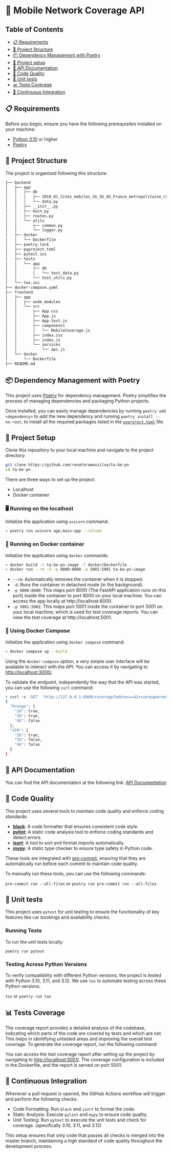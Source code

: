 # 📡 Mobile Network Coverage API

## Table of Contents

- [📋 Requirements](#requirements)
- [📁 Project Structure](#project-structure)
- [📦 Dependency Management with Poetry](#dependency-management-with-poetry)
- [🔧 Project setup](#project-setup)
- [📜 API Documentation](#api-documentation)
- [🧹 Code Quality](#code-quality)
- [🧪 Unit tests](#unit-tests)
- [📊 Tests Coverage](#tests-coverage)
- [🚀 Continuous Integration](#continuous-integration)

## 📋 Requirements

Before you begin, ensure you have the following prerequisites installed on your machine:

- [Python 3.10](https://www.python.org/downloads/) or higher
- [Poetry](https://python-poetry.org/docs/#installation)

## 📁 Project Structure

The project is organized following this structure:

```bash
├── backend
│   ├── app
│   │   ├── db
│   │   │   ├── 2018_01_Sites_mobiles_2G_3G_4G_France_metropolitaine_L93.csv
│   │   │   └── data.py
│   │   ├── __init__.py
│   │   ├── main.py
│   │   ├── routes.py
│   │   └── utils
│   │       ├── common.py
│   │       └── logger.py
│   ├── docker
│   │   └── Dockerfile
│   ├── poetry.lock
│   ├── pyproject.toml
│   ├── pytest.ini
│   ├── tests
│   │   └── app
│   │       ├── db
│   │       │   └── test_data.py
│   │       └── test_utils.py
│   └── tox.ini
├── docker-compose.yaml
├── frontend
│   ├── app
│   │   ├── node_modules
│   │   └── src
│   │       ├── App.css
│   │       ├── App.js
│   │       ├── App.test.js
│   │       ├── components
│   │       │   └── MobileCoverage.js
│   │       ├── index.css
│   │       ├── index.js
│   │       └── services
│   │           └── api.js
│   └── docker
│       └── Dockerfile
├── README.md
```

## 📦 Dependency Management with Poetry

This project uses [Poetry](https://python-poetry.org/) for dependency management. Poetry simplifies the process of managing dependencies and packaging Python projects.

Once installed, you can easily manage dependencies by running `poetry add <dependency>` to add the new dependency and running `poetry install --no-root`, to install all the required packages listed in the [`pyproject.toml`](pyproject.toml) file.

## 🔧 Project Setup

Clone this repository to your local machine and navigate to the project directory:

```bash
git clone https://github.com/renatoramossilva/ta-be-pn
cd ta-be-pn
```

There are three ways to set up the project:

  - Localhost
  - Docker container

### 🖥️ Running on the localhost

Initialize the application using `uvicorn` command:

```bash
> poetry run uvicorn app.main:app --reload
```

### 🐳 Running on Docker container

Initialize the application using `docker` commands:

```bash
> docker build -t ta-be-pn-image -f docker/Dockerfile .
> docker run --rm -d -p 8000:8000 -p 5001:5001 ta-be-pn-image
```
- `--rm`: Automatically removes the container when it is stopped.
- `-d`: Runs the container in detached mode (in the background).
- `-p 8000:8000`: This maps port 8000  (The FastAPI application runs on this port) inside the container to port 8000 on your local machine. You can access the app locally at http://localhost:8000.
- `-p 5001:5001`: This maps port 5001 inside the container to port 5001 on your local machine, which is used for test coverage reports. You can view the test coverage at http://localhost:5001.

### 🐙 Using Docker Compose

Initialize the application using `docker compose` command:

```bash
> docker compose up --build
```

Using the `docker-compose` option, a very simple user interface will be available to interact with the API. You can access it by navigating to [http://localhost:3000/](http://localhost:3000/).

To validate the endpoint, independently the way that the API was started, you can use the following `curl` command:

```bash
> curl -s 'GET' 'http://127.0.0.1:8000/coverage?address=42+rue+papernest+75011+Paris' | jq .
{
  "Orange": {
    "2G": true,
    "3G": true,
    "4G": false
  },
  "SFR": {
    "2G": true,
    "3G": false,
    "4G": false
  }
}
```

## 📜 API Documentation

You can find the API documentation at the following link: [API Documentation](http://localhost:8000/docs)

## 🧹 Code Quality

This project uses several tools to maintain code quality and enforce coding standards:

- **[black](https://black.readthedocs.io/)**: A code formatter that ensures consistent code style.
- **[pylint](https://pylint.pycqa.org/)**: A static code analysis tool to enforce coding standards and detect errors.
- **[isort](https://pycqa.github.io/isort/)**: A tool to sort and format imports automatically.
- **[mypy](http://mypy-lang.org/)**: A static type checker to ensure type safety in Python code.

These tools are integrated with [pre-commit](https://pre-commit.com/), ensuring that they are automatically run before each commit to maintain code quality.

To manually run these tools, you can use the following commands:

`pre-commit run --all-files` or `poetry run pre-commit run --all-files`

## 🧪 Unit tests

This project uses `pytest` for unit testing to ensure the functionality of key features like car bookings and availability checks.

### Running Tests

To run the unit tests locally:

`poetry run pytest`

### Testing Across Python Versions

To verify compatibility with different Python versions, the project is tested with Python 3.10, 3.11, and 3.12. We use `tox` to automate testing across these Python versions.

`tox` or `poetry run tox`

## 📊 Tests Coverage

The coverage report provides a detailed analysis of the codebase, indicating which parts of the code are covered by tests and which are not. This helps in identifying untested areas and improving the overall test coverage. To generate the coverage report, run the following command:

You can access the test coverage report after setting up the project by navigating to [http://localhost:5001/](http://localhost:5001/). The coverage configuration is included in the Dockerfile, and the report is served on port 5001.

## 🚀 Continuous Integration

Whenever a pull request is opened, the GitHub Actions workflow will trigger and perform the following checks:

- Code Formatting: Run `black` and `isort` to format the code.
- Static Analysis: Execute `pylint` and `mypy` to ensure code quality.
- Unit Testing: Run `pytest` to execute the unit tests and check for coverage. (specifically 3.10, 3.11, and 3.12)

This setup ensures that only code that passes all checks is merged into the master branch, maintaining a high standard of code quality throughout the development process.
